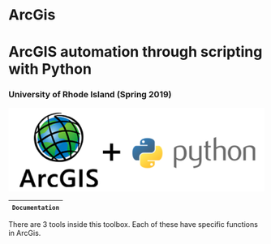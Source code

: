 # ArcGis

# ArcGIS automation through scripting with Python
### University of Rhode Island (Spring 2019)

![Banner Image](banner.png)





| **`Documentation`** |
|-----------------|

There are 3 tools inside this toolbox. Each of these have specific functions in ArcGis.


